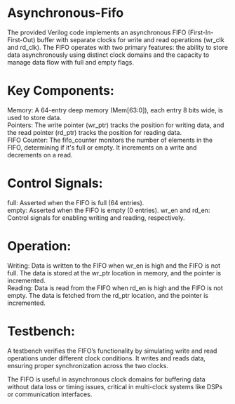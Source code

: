# Asynchronous-Fifo
The provided Verilog code implements an asynchronous FIFO (First-In-First-Out) buffer with separate clocks for write and read operations (wr_clk and rd_clk). The FIFO operates with two primary features: the ability to store data asynchronously using distinct clock domains and the capacity to manage data flow with full and empty flags.

# Key Components:
Memory: A 64-entry deep memory (Mem[63:0]), each entry 8 bits wide, is used to store data.  
Pointers: The write pointer (wr_ptr) tracks the position for writing data, and the read pointer (rd_ptr) tracks the position for reading data.  
FIFO Counter: The fifo_counter monitors the number of elements in the FIFO, determining if it's full or empty. It increments on a write and decrements on a read.  

# Control Signals:
full: Asserted when the FIFO is full (64 entries).    
empty: Asserted when the FIFO is empty (0 entries).
wr_en and rd_en: Control signals for enabling writing and reading, respectively. 

# Operation:
Writing: Data is written to the FIFO when wr_en is high and the FIFO is not full. The data is stored at the wr_ptr location in memory, and the pointer is incremented.  
Reading: Data is read from the FIFO when rd_en is high and the FIFO is not empty. The data is fetched from the rd_ptr location, and the pointer is incremented.  

# Testbench:
A testbench verifies the FIFO’s functionality by simulating write and read operations under different clock conditions. It writes and reads data, ensuring proper synchronization across the two clocks.  

The FIFO is useful in asynchronous clock domains for buffering data without data loss or timing issues, critical in multi-clock systems like DSPs or communication interfaces.
